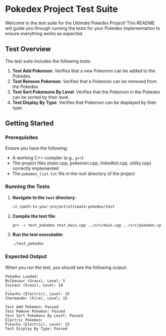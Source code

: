 # Pokedex Project Test Suite

Welcome to the test suite for the Ultimate Pokedex Project! This README will guide you through running the tests for your Pokedex implementation to ensure everything works as expected.

## Test Overview
The test suite includes the following tests:
1. **Test Add Pokemon**: Verifies that a new Pokemon can be added to the Pokedex.
2. **Test Remove Pokemon**: Verifies that a Pokemon can be removed from the Pokedex.
3. **Test Sort Pokemons By Level**: Verifies that the Pokemon in the Pokedex can be sorted by their level.
4. **Test Display By Type**: Verifies that Pokemon can be displayed by their type.

## Getting Started

### Prerequisites
Ensure you have the following:
- A working C++ compiler (e.g., `g++`)
- The project files (main.cpp, pokemon.cpp, linkedlist.cpp, utility.cpp) correctly implemented
- The `pokemon_list.txt` file in the root directory of the project

### Running the Tests

1. **Navigate to the `test` directory**:
    ```sh
    cd /path-to-your-project/ultimate-pokedex/test
    ```

2. **Compile the test file**:
    ```sh
    g++ -o test_pokedex test_main.cpp ../src/main.cpp ../src/pokemon.cpp ../src/linkedlist.cpp ../src/utility.cpp
    ```

3. **Run the test executable**:
    ```sh
    ./test_pokedex
    ```

### Expected Output

When you run the test, you should see the following output:

```plaintext
Pokedex Loaded:
Bulbasaur (Grass), Level: 5
Ivysaur (Grass), Level: 10
...
Pikachu (Electric), Level: 25
Charmander (Fire), Level: 15

Test Add Pokemon: Passed
Test Remove Pokemon: Passed
Test Sort Pokemons By Level: Passed
Electric Pokemon:
Pikachu (Electric), Level: 25
Test Display By Type: Passed
